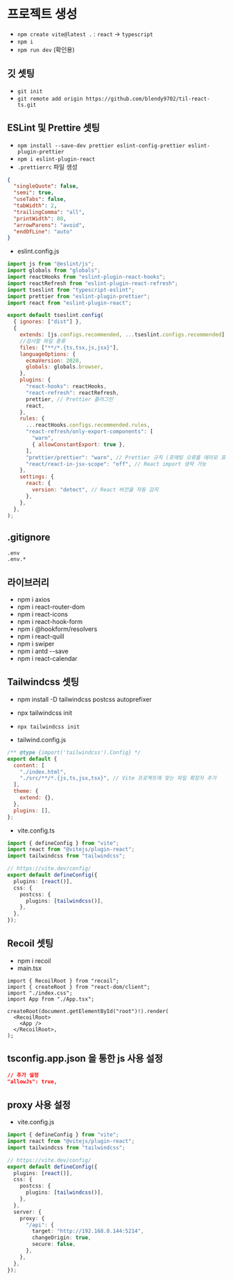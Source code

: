 # 프로젝트 생성

- `npm create vite@latest .`
  : `react` → `typescript`
- `npm i`
- `npm run dev` (확인용)

## 깃 셋팅

- `git init`
- `git remote add origin https://github.com/blendy9702/til-react-ts.git`

## ESLint 및 Prettire 셋팅

- `npm install --save-dev prettier eslint-config-prettier eslint-plugin-prettier`
- `npm i eslint-plugin-react`
- `.prettierrc` 파일 생성

```json
{
  "singleQuote": false,
  "semi": true,
  "useTabs": false,
  "tabWidth": 2,
  "trailingComma": "all",
  "printWidth": 80,
  "arrowParens": "avoid",
  "endOfLine": "auto"
}
```

- eslint.config.js

```js
import js from "@eslint/js";
import globals from "globals";
import reactHooks from "eslint-plugin-react-hooks";
import reactRefresh from "eslint-plugin-react-refresh";
import tseslint from "typescript-eslint";
import prettier from "eslint-plugin-prettier";
import react from "eslint-plugin-react";

export default tseslint.config(
  { ignores: ["dist"] },
  {
    extends: [js.configs.recommended, ...tseslint.configs.recommended],
    //검사할 파일 종류
    files: ["**/*.{ts,tsx,js,jsx}"],
    languageOptions: {
      ecmaVersion: 2020,
      globals: globals.browser,
    },
    plugins: {
      "react-hooks": reactHooks,
      "react-refresh": reactRefresh,
      prettier, // Prettier 플러그인
      react,
    },
    rules: {
      ...reactHooks.configs.recommended.rules,
      "react-refresh/only-export-components": [
        "warn",
        { allowConstantExport: true },
      ],
      "prettier/prettier": "warn", // Prettier 규칙 (포매팅 오류를 에러로 표시)
      "react/react-in-jsx-scope": "off", // React import 생략 가능
    },
    settings: {
      react: {
        version: "detect", // React 버전을 자동 감지
      },
    },
  },
);
```

## .gitignore

```
.env
.env.*
```

## 라이브러리

- npm i axios
- npm i react-router-dom
- npm i react-icons
- npm i react-hook-form
- npm i @hookform/resolvers
- npm i react-quill
- npm i swiper
- npm i antd --save
- npm i react-calendar

## Tailwindcss 셋팅

- npm install -D tailwindcss postcss autoprefixer
- npx tailwindcss init

- `npx tailwindcss init`
- tailwind.config.js

```js
/** @type {import('tailwindcss').Config} */
export default {
  content: [
    "./index.html",
    "./src/**/*.{js,ts,jsx,tsx}", // Vite 프로젝트에 맞는 파일 확장자 추가
  ],
  theme: {
    extend: {},
  },
  plugins: [],
};
```

- vite.config.ts

```ts
import { defineConfig } from "vite";
import react from "@vitejs/plugin-react";
import tailwindcss from "tailwindcss";

// https://vite.dev/config/
export default defineConfig({
  plugins: [react()],
  css: {
    postcss: {
      plugins: [tailwindcss()],
    },
  },
});
```

## Recoil 셋팅

- npm i recoil
- main.tsx

```tsx
import { RecoilRoot } from "recoil";
import { createRoot } from "react-dom/client";
import "./index.css";
import App from "./App.tsx";

createRoot(document.getElementById("root")!).render(
  <RecoilRoot>
    <App />
  </RecoilRoot>,
);
```

## tsconfig.app.json 을 통한 js 사용 설정

```json
// 추가 설정
"allowJs": true,
```

## proxy 사용 설정

- vite.config.js

```ts
import { defineConfig } from "vite";
import react from "@vitejs/plugin-react";
import tailwindcss from "tailwindcss";

// https://vite.dev/config/
export default defineConfig({
  plugins: [react()],
  css: {
    postcss: {
      plugins: [tailwindcss()],
    },
  },
  server: {
    proxy: {
      "/api": {
        target: "http://192.168.0.144:5214",
        changeOrigin: true,
        secure: false,
      },
    },
  },
});
```
